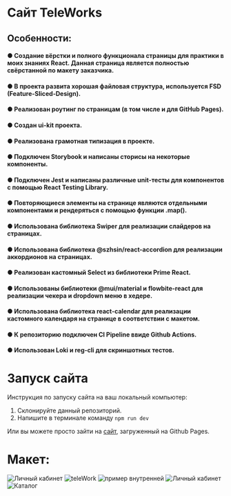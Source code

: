 # Сайт TeleWorks
## Особенности:
#### ● Создание вёрстки и полного функционала страницы для практики в моих знаниях React. Данная страница является полностью свёрстанной по макету заказчика. 
#### ● В проекта развита хорошая файловая структура, используется FSD (Feature-Sliced-Design).
#### ● Реализован роутинг по страницам (в том числе и для GitHub Pages).
#### ● Создан ui-kit проекта.
#### ● Реализована грамотная типизация в проекте.
#### ● Подключен Storybook и написаны сторисы на некоторые компоненты.
#### ● Подключен Jest и написаны различные unit-тесты для компонентов с помощью React Testing Library.
#### ● Повторяющиеся элементы на странице являются отдельными компонентами и рендеряться с помощью функции .map().
#### ● Использована библиотека Swiper для реализации слайдеров на страницах.
#### ● Использована библиотека @szhsin/react-accordion для реализации аккордионов на страницах.
#### ● Реализован кастомный Select из библиотеки Prime React.
#### ● Использованы библиотеки @mui/material и flowbite-react для реализации чекера и dropdown меню в хедере.
#### ● Использована библиотека react-calendar для реализации кастомного календаря на странице в соответствии с макетом.
#### ● К репозиторию подключен CI Pipeline ввиде Github Actions.
#### ● Использован Loki и reg-cli для скриншотных тестов.


# Запуск сайта
Инструкция по запуску сайта на ваш локальный компьютер:
   1. Склонируйте данный репозиторий.
   2. Напишите в терминале команду ```npm run dev```
   
Или вы можете просто зайти на [сайт](kriswis.github.io/TeleWorks/), загруженный на Github Pages.

# Макет:
![Личный кабинет](https://github.com/KrisWis/TeleWorks/assets/94256853/feae6120-4b47-49c0-922b-26ac15a45109)
![teleWork](https://github.com/user-attachments/assets/7e76715c-08cd-4b86-8839-f3f6ba8d6ee0)
![пример внутренней](https://github.com/user-attachments/assets/9890d36b-eb1a-4230-8cdd-d5d813bf43c9)
![Личный кабинет](https://github.com/user-attachments/assets/b5e739d1-4b73-4409-ae8c-3fc373c7c6f9)
![Каталог](https://github.com/user-attachments/assets/b9330485-f65f-44ef-a832-c724b7b72084)
